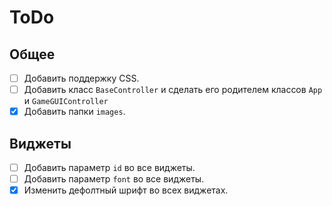 # ToDo

## Общее

 + [ ] Добавить поддержку CSS.
 + [ ] Добавить класс `BaseController` и сделать его родителем классов `App` и `GameGUIController`
 + [X] Добавить папки `images`.

## Виджеты

 + [ ] Добавить параметр `id` во все виджеты.
 + [ ] Добавить параметр `font` во все виджеты.
 + [X] Изменить дефолтный шрифт во всех виджетах.
